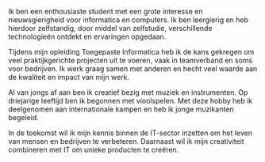 Ik ben een enthousiaste student met een grote interesse en nieuwsgierigheid voor informatica
en computers. Ik ben leergierig en heb hierdoor zelfstandig, door middel van zelfstudie,
verschillende technologieën ontdekt en ervaringen opgedaan.

Tijdens mijn opleiding Toegepaste Informatica heb ik de kans gekregen om veel praktijkgerichte
projecten uit te voeren, vaak in teamverband en soms voor bedrijven. Ik werk graag samen met
anderen en hecht veel waarde aan de kwaliteit en impact van mijn werk.

Al van jongs af aan ben ik creatief bezig met muziek en instrumenten. Op driejarige leeftijd
ben ik begonnen met vioolspelen. Met deze hobby heb ik deelgenomen aan internationale kampen
en heb ik jonge muzikanten begeleid.

In de toekomst wil ik mijn kennis binnen de IT-sector inzetten om het leven van mensen en
bedrijven te verbeteren. Daarnaast wil ik mijn creativiteit combineren met IT om unieke
producten te creëren.

